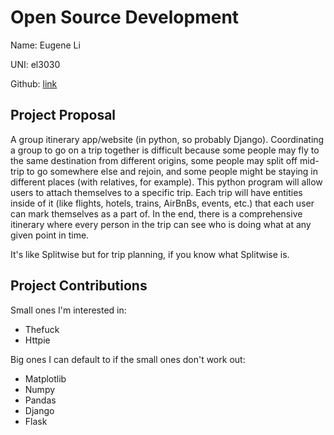 # Open Source Development

Name: Eugene Li

UNI: el3030

Github: [link](https://github.com/el3030)

## Project Proposal

A group itinerary app/website (in python, so probably Django). Coordinating a group to go on a trip together is difficult because some people may fly to
the same destination from different origins, some people may split off mid-trip to go somewhere else and rejoin, and some people might be staying in
different places (with relatives, for example). This python program will allow users to attach themselves to a specific trip. Each trip will have entities
inside of it (like flights, hotels, trains, AirBnBs, events, etc.) that each user can mark themselves as a part of. In the end, there is a comprehensive
itinerary where every person in the trip can see who is doing what at any given point in time.

It's like Splitwise but for trip planning, if you know what Splitwise is.

## Project Contributions

Small ones I'm interested in:

- Thefuck
- Httpie

Big ones I can default to if the small ones don't work out:

- Matplotlib
- Numpy
- Pandas
- Django
- Flask
